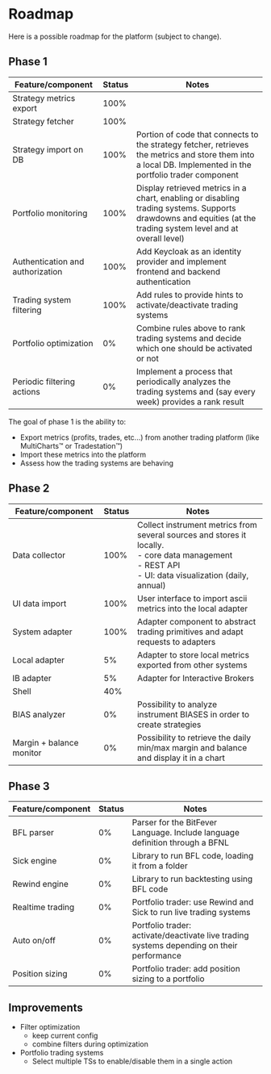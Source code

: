 # Roadmap

Here is a possible roadmap for the platform (subject to change).

## Phase 1

| Feature/component                | Status | Notes                                                                                                                                                           |
|----------------------------------|--------|-----------------------------------------------------------------------------------------------------------------------------------------------------------------|
| Strategy metrics export          | 100%   |                                                                                                                                                                 |
| Strategy fetcher                 | 100%   |                                                                                                                                                                 |
| Strategy import on DB            | 100%   | Portion of code that connects to the strategy fetcher, retrieves the metrics and store them into a local DB. Implemented in the portfolio trader component      |
| Portfolio monitoring             | 100%   | Display retrieved metrics in a chart, enabling or disabling trading systems. Supports drawdowns and equities (at the trading system level and at overall level) |
| Authentication and authorization | 100%   | Add Keycloak as an identity provider and implement frontend and backend authentication                                                                          |
| Trading system filtering         | 100%   | Add rules to provide hints to activate/deactivate trading systems                                                                                               |
| Portfolio optimization           | 0%     | Combine rules above to rank trading systems and decide which one should be activated or not                                                                     |
| Periodic filtering actions       | 0%     | Implement a process that periodically analyzes the trading systems and (say every week) provides a rank result                                                  |

The goal of phase 1 is the ability to:
- Export metrics (profits, trades, etc...) from another trading platform (like MultiCharts&trade; or Tradestation&trade;)
- Import these metrics into the platform
- Assess how the trading systems are behaving

## Phase 2

| Feature/component        | Status | Notes                                                                                                                                                         |
|--------------------------|--------|---------------------------------------------------------------------------------------------------------------------------------------------------------------|
| Data collector           | 100%   | Collect instrument metrics from several sources and stores it locally.<br/>- core data management<br/>- REST API<br/>- UI: data visualization (daily, annual) |
| UI data import           | 100%   | User interface to import ascii metrics into the local adapter                                                                                                 |
| System adapter           | 100%   | Adapter component to abstract trading primitives and adapt requests to adapters                                                                               |
| Local adapter            | 5%     | Adapter to store local metrics exported from other systems                                                                                                    |
| IB adapter               | 5%     | Adapter for Interactive Brokers                                                                                                                               |
| Shell                    | 40%    |                                                                                                                                                               |
| BIAS analyzer            | 0%     | Possibility to analyze instrument BIASES in order to create strategies                                                                                        |
| Margin + balance monitor | 0%     | Possibility to retrieve the daily min/max margin and balance and display it in a chart                                                                        |

## Phase 3

| Feature/component | Status | Notes                                                                                     |
|-------------------|--------|-------------------------------------------------------------------------------------------|
| BFL parser        | 0%     | Parser for the BitFever Language. Include language definition through a BFNL              |
| Sick engine       | 0%     | Library to run BFL code, loading it from a folder                                         |
| Rewind engine     | 0%     | Library to run backtesting using BFL code                                                 |
| Realtime trading  | 0%     | Portfolio trader: use Rewind and Sick to run live trading systems                         |
| Auto on/off       | 0%     | Portfolio trader: activate/deactivate live trading systems depending on their performance |
| Position sizing   | 0%     | Portfolio trader: add position sizing to a portfolio                                      |


## Improvements

- Filter optimization
  - keep current config
  - combine filters during optimization
- Portfolio trading systems
  - Select multiple TSs to enable/disable them in a single action